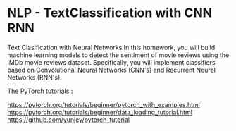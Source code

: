 # NLP - TextClassification with CNN RNN

Text Clasification with Neural Networks
In this homework, you will build machine learning models to detect the sentiment of movie reviews using the IMDb movie reviews dataset. Specifically, you will implement classifiers based on Convolutional Neural Networks (CNN's) and Recurrent Neural Networks (RNN's).

The PyTorch tutorials :

https://pytorch.org/tutorials/beginner/pytorch_with_examples.html
https://pytorch.org/tutorials/beginner/data_loading_tutorial.html
https://github.com/yunjey/pytorch-tutorial
